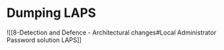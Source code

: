 # Dumping LAPS
![[8-Detection and Defence - Architectural changes#Local Administrator Password solution LAPS]]